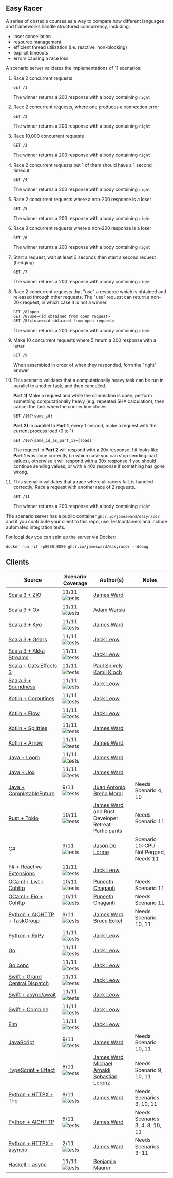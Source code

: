 Easy Racer
----------

A series of obstacle courses as a way to compare how different languages and frameworks handle structured concurrency, including:
 - loser cancellation
 - resource management
 - efficient thread utilization (i.e. reactive, non-blocking)
 - explicit timeouts
 - errors causing a race loss

A scenario server validates the implementations of 11 scenarios:

1. Race 2 concurrent requests
    ```
    GET /1
    ```
    The winner returns a 200 response with a body containing `right`

2. Race 2 concurrent requests, where one produces a connection error
    ```
    GET /2
    ```
    The winner returns a 200 response with a body containing `right`

3. Race 10,000 concurrent requests
    ```
    GET /3
    ```
    The winner returns a 200 response with a body containing `right`

4. Race 2 concurrent requests but 1 of them should have a 1 second timeout
    ```
    GET /4
    ```
    The winner returns a 200 response with a body containing `right`

5. Race 2 concurrent requests where a non-200 response is a loser
    ```
    GET /5
    ```
    The winner returns a 200 response with a body containing `right`

6. Race 3 concurrent requests where a non-200 response is a loser
    ```
    GET /6
    ```
    The winner returns a 200 response with a body containing `right`

7. Start a request, wait at least 3 seconds then start a second request (hedging)
    ```
    GET /7
    ```
    The winner returns a 200 response with a body containing `right`

8. Race 2 concurrent requests that "use" a resource which is obtained and released through other requests. The "use" request can return a non-20x request, in which case it is not a winner.
    ```
    GET /8?open
    GET /8?use=<id obtained from open request>
    GET /8?close=<id obtained from open request>
    ```
    The winner returns a 200 response with a body containing `right`

9. Make 10 concurrent requests where 5 return a 200 response with a letter
    ```
    GET /9
    ```
    When assembled in order of when they responded, form the "right" answer

10. This scenario validates that a computationally heavy task can be run in parallel to another task, and then cancelled.

    **Part 1)** Make a request and while the connection is open, perform something computationally heavy (e.g. repeated SHA calculation), then cancel the task when the connection closes
    ```
    GET /10?{some_id}
    ```

    **Part 2)** In parallel to **Part 1**, every 1 second, make a request with the current process load (0 to 1)
    ```
    GET /10?{same_id_as_part_1}={load}
    ```

    The request in **Part 2** will respond with a 20x response if it looks like **Part 1** was done correctly (in which case you can stop sending load values), otherwise it will respond with a 30x response if you should continue sending values, or with a 40x response if something has gone wrong.

11. This scenario validates that a race where all racers fail, is handled correctly.  Race a request with another race of 2 requests.
    ```
    GET /11
    ```
    The winner returns a 200 response with a body containing `right`

The scenario server has a public container `ghcr.io/jamesward/easyracer` and if you contribute your client to this repo, use Testcontainers and include automated integration tests.

For local dev you can spin up the server via Docker:
```
docker run -it -p8080:8080 ghcr.io/jamesward/easyracer --debug
```

## Clients
| Source                                                   | Scenario Coverage                                                                                                | Author(s)                                                                                                                                 | Notes                                 |
|----------------------------------------------------------|------------------------------------------------------------------------------------------------------------------|-------------------------------------------------------------------------------------------------------------------------------------------|---------------------------------------|
| [Scala 3 + ZIO](scala-zio)                               | 11/11 ![tests](https://github.com/jamesward/easyracer/actions/workflows/scala-zio.yaml/badge.svg)                | [James Ward](https://github.com/jamesward)                                                                                                |                                       |
| [Scala 3 + Ox](scala-ox)                                 | 11/11 ![tests](https://github.com/jamesward/easyracer/actions/workflows/scala-ox.yaml/badge.svg)                 | [Adam Warski](https://github.com/adamw)                                                                                                   |                                       |
| [Scala 3 + Kyo](scala-kyo)                               | 11/11 ![tests](https://github.com/jamesward/easyracer/actions/workflows/scala-kyo.yaml/badge.svg)                | [James Ward](https://github.com/jamesward)                                                                                                |                                       |
| [Scala 3 + Gears](scala-gears)                           | 11/11 ![tests](https://github.com/jamesward/easyracer/actions/workflows/scala-gears.yaml/badge.svg)              | [Jack Leow](https://github.com/jackgene)                                                                                                  |                                       |
| [Scala 3 + Akka Streams](scala-akkastreams)              | 11/11 ![tests](https://github.com/jamesward/easyracer/actions/workflows/scala-akkastreams.yaml/badge.svg)        | [Jack Leow](https://github.com/jackgene)                                                                                                  |                                       |
| [Scala + Cats Effects 3](scala-ce3)                      | 11/11  ![tests](https://github.com/jamesward/easyracer/actions/workflows/scala-ce3.yaml/badge.svg)               | [Paul Snively](https://github.com/paul-snively) [Kamil Kloch](https://github.com/kamilkloch)                                                                           |
| [Scala 3 + Soundness](scala-akkastreams)                 | 11/11 ![tests](https://github.com/jamesward/easyracer/actions/workflows/scala-soundness.yaml/badge.svg)          | [Jack Leow](https://github.com/jackgene)                                                                                                  |                                       |
| [Kotlin + Coroutines](kotlin-coroutines)                 | 11/11 ![tests](https://github.com/jamesward/easyracer/actions/workflows/kotlin-coroutines.yaml/badge.svg)        | [Jack Leow](https://github.com/jackgene)                                                                                                  |                                       |
| [Kotlin + Flow](kotlin-flow)                             | 11/11 ![tests](https://github.com/jamesward/easyracer/actions/workflows/kotlin-flow.yaml/badge.svg)              | [Jack Leow](https://github.com/jackgene)                                                                                                  |                                       |
| [Kotlin + Splitties](kotlin-splitties)                   | 11/11 ![tests](https://github.com/jamesward/easyracer/actions/workflows/kotlin-splitties.yaml/badge.svg)         | [James Ward](https://github.com/jamesward)                                                                                                |                                       |
| [Kotlin + Arrow](kotlin-arrow)                           | 11/11 ![tests](https://github.com/jamesward/easyracer/actions/workflows/kotlin-arrow.yaml/badge.svg)             | [James Ward](https://github.com/jamesward)                                                                                                |                                       |
| [Java + Loom](java-loom)                                 | 11/11 ![tests](https://github.com/jamesward/easyracer/actions/workflows/java-loom.yaml/badge.svg)                | [James Ward](https://github.com/jamesward)                                                                                                |                                       |
| [Java + Jox](java-jox)                                   | 11/11 ![tests](https://github.com/jamesward/easyracer/actions/workflows/java-jox.yaml/badge.svg)                 | [James Ward](https://github.com/jamesward)                                                                                                |                                       |
| [Java + CompletableFuture](java-cf)                      | 9/11 ![tests](https://github.com/jamesward/easyracer/actions/workflows/java-cf.yaml/badge.svg)                   | [Juan Antonio Breña Moral](https://github.com/jabrena)                                                                                    | Needs Scenario 4, 10                  |
| [Rust + Tokio](rust-tokio)                               | 10/11 ![tests](https://github.com/jamesward/easyracer/actions/workflows/rust-tokio.yaml/badge.svg)               | [James Ward](https://github.com/jamesward) and Rust Developer Retreat Participants                                                        | Needs Scenario 11                     |
| [C#](dotnet)                                             | 9/11 ![tests](https://github.com/jamesward/easyracer/actions/workflows/dotnet.yaml/badge.svg)                    | [Jason De Lorme](https://github.com/delormej)                                                                                             | Scenario 10: CPU Not Pegged, Needs 11 |
| [F# + Reactive Extensions](fsharp-reactive)              | 11/11 ![tests](https://github.com/jamesward/easyracer/actions/workflows/fsharp-reactive.yaml/badge.svg)          | [Jack Leow](https://github.com/jackgene)                                                                                                  |                                       |
| [OCaml + Lwt + Cohttp](ocaml-cohttp-lwt)                 | 10/11 ![tests](https://github.com/jamesward/easyracer/actions/workflows/ocaml-cohttp-lwt.yaml/badge.svg)         | [Puneeth Chaganti](https://github.com/punchagan)                                                                                          | Needs Scenario 11                     |
| [OCaml + Eio + Cohttp](ocaml-cohttp-eio)                 | 10/11 ![tests](https://github.com/jamesward/easyracer/actions/workflows/ocaml-cohttp-eio.yaml/badge.svg)         | [Puneeth Chaganti](https://github.com/punchagan)                                                                                          | Needs Scenario 11                     |
| [Python + AIOHTTP + TaskGroup](python-aiohttp-taskgroup) | 9/11  ![tests](https://github.com/jamesward/easyracer/actions/workflows/python-aiohttp-taskgroup.yaml/badge.svg) | [James Ward](https://github.com/jamesward) [Bruce Eckel](https://github.com/BruceEckel)                                                   | Needs Scenario 10, 11                 |
| [Python + RxPy](python-rxpy)                             | 11/11  ![tests](https://github.com/jamesward/easyracer/actions/workflows/python-rxpy.yaml/badge.svg)             | [Jack Leow](https://github.com/jackgene)                                                                                                  |                                       |
| [Go](go-stdlib)                                          | 11/11 ![tests](https://github.com/jamesward/easyracer/actions/workflows/go-stdlib.yaml/badge.svg)                | [Jack Leow](https://github.com/jackgene)                                                                                                  |                                       |
| [Go conc](go-conc)                                       | 11/11 ![tests](https://github.com/jamesward/easyracer/actions/workflows/go-conc.yaml/badge.svg)                  | [Jack Leow](https://github.com/jackgene)                                                                                                  |                                       |
| [Swift + Grand Central Dispatch](swift-dispatch)         | 11/11 ![tests](https://github.com/jamesward/easyracer/actions/workflows/swift-dispatch.yaml/badge.svg)           | [Jack Leow](https://github.com/jackgene)                                                                                                  |                                       |
| [Swift + async/await](swift-async)                       | 11/11 ![tests](https://github.com/jamesward/easyracer/actions/workflows/swift-async.yaml/badge.svg)              | [Jack Leow](https://github.com/jackgene)                                                                                                  |                                       |
| [Swift + Combine](swift-combine)                         | 11/11 ![tests](https://github.com/jamesward/easyracer/actions/workflows/swift-combine.yaml/badge.svg)            | [Jack Leow](https://github.com/jackgene)                                                                                                  |                                       |
| [Elm](elm-worker)                                        | 11/11 ![tests](https://github.com/jamesward/easyracer/actions/workflows/elm-worker.yaml/badge.svg)               | [Jack Leow](https://github.com/jackgene)                                                                                                  |                                       |
| [JavaScript](javascript-stdlib)                          | 9/11  ![tests](https://github.com/jamesward/easyracer/actions/workflows/javascript-stdlib.yaml/badge.svg)        | [James Ward](https://github.com/jamesward)                                                                                                | Needs Scenario 10, 11                 |
| [TypeScript + Effect](typescript-effect)                 | 8/11  ![tests](https://github.com/jamesward/easyracer/actions/workflows/javascript-stdlib.yaml/badge.svg)        | [James Ward](https://github.com/jamesward) [Michael Arnaldi](https://github.com/mikearnaldi) [Sebastian Lorenz](https://github.com/fubhy) | Needs Scenario 9, 10, 11              |
| [Python + HTTPX + Trio](python-httpx-trio)               | 8/11  ![tests](https://github.com/jamesward/easyracer/actions/workflows/python-httpx-trio.yaml/badge.svg)        | [James Ward](https://github.com/jamesward)                                                                                                | Needs Scenarios 3, 10, 11             |
| [Python + AIOHTTP](python-aiohttp)                       | 6/11  ![tests](https://github.com/jamesward/easyracer/actions/workflows/python-aiohttp.yaml/badge.svg)           | [James Ward](https://github.com/jamesward)                                                                                                | Needs Scenarios 3, 4, 8, 10, 11       |
| [Python + HTTPX + asyncio](python-httpx-asyncio)         | 2/11  ![tests](https://github.com/jamesward/easyracer/actions/workflows/python-httpx-asyncio.yaml/badge.svg)     | [James Ward](https://github.com/jamesward)                                                                                                | Needs Scenarios 3-11                  |
| [Haskell + async](haskell-async)         | 11/11  ![tests](https://github.com/jamesward/easyracer/actions/workflows/haskell-async.yaml/badge.svg)     | [Benjamin Maurer](https://github.com/cptwunderlich)